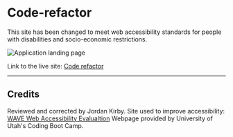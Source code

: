 # Code-refactor

This site has been changed to meet web accessibility standards for people with disabilities and socio-economic restrictions.

![Application landing page](https://feizhi255.github.io/code-refactor/assests/images/2020-07-24.png)

Link to the live site: [Code refactor](https://feizhi255.github.io/code-refactor/)

---
## Credits

Reviewed and corrected by Jordan Kirby.
Site used to improve accessibility: [WAVE Web Accessibility Evalualtion](https://wave.webaim.org/)
Webpage provided by University of Utah's Coding Boot Camp.